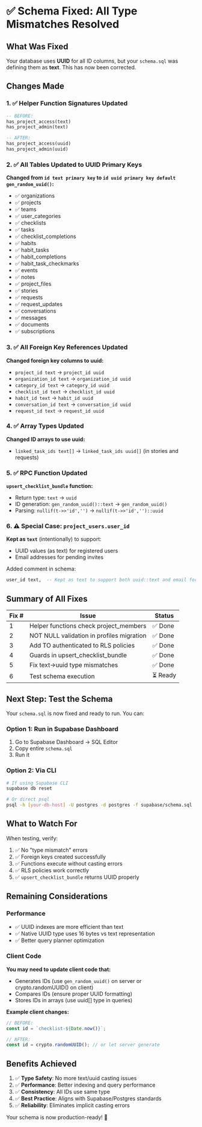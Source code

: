 # ✅ Schema Fixed: All Type Mismatches Resolved

## What Was Fixed

Your database uses **UUID** for all ID columns, but your `schema.sql` was defining them as **text**. This has now been corrected.

## Changes Made

### 1. ✅ Helper Function Signatures Updated
```sql
-- BEFORE:
has_project_access(text)
has_project_admin(text)

-- AFTER:
has_project_access(uuid)
has_project_admin(uuid)
```

### 2. ✅ All Tables Updated to UUID Primary Keys

**Changed from `id text primary key` to `id uuid primary key default gen_random_uuid()`:**

- ✅ organizations
- ✅ projects  
- ✅ teams
- ✅ user_categories
- ✅ checklists
- ✅ tasks
- ✅ checklist_completions
- ✅ habits
- ✅ habit_tasks
- ✅ habit_completions
- ✅ habit_task_checkmarks
- ✅ events
- ✅ notes
- ✅ project_files
- ✅ stories
- ✅ requests
- ✅ request_updates
- ✅ conversations
- ✅ messages
- ✅ documents
- ✅ subscriptions

### 3. ✅ All Foreign Key References Updated

**Changed foreign key columns to uuid:**
- `project_id text` → `project_id uuid`
- `organization_id text` → `organization_id uuid`
- `category_id text` → `category_id uuid`
- `checklist_id text` → `checklist_id uuid`
- `habit_id text` → `habit_id uuid`
- `conversation_id text` → `conversation_id uuid`
- `request_id text` → `request_id uuid`

### 4. ✅ Array Types Updated

**Changed ID arrays to use uuid:**
- `linked_task_ids text[]` → `linked_task_ids uuid[]` (in stories and requests)

### 5. ✅ RPC Function Updated

**`upsert_checklist_bundle` function:**
- Return type: `text` → `uuid`
- ID generation: `gen_random_uuid()::text` → `gen_random_uuid()`
- Parsing: `nullif(t->>'id','')` → `nullif(t->>'id','')::uuid`

### 6. ⚠️ Special Case: `project_users.user_id`

**Kept as `text`** (intentionally) to support:
- UUID values (as text) for registered users
- Email addresses for pending invites

Added comment in schema:
```sql
user_id text,  -- Kept as text to support both uuid::text and email for pending invites
```

## Summary of All Fixes

| Fix # | Issue | Status |
|-------|-------|--------|
| 1 | Helper functions check project_members | ✅ Done |
| 2 | NOT NULL validation in profiles migration | ✅ Done |
| 3 | Add TO authenticated to RLS policies | ✅ Done |
| 4 | Guards in upsert_checklist_bundle | ✅ Done |
| 5 | Fix text→uuid type mismatches | ✅ Done |
| 6 | Test schema execution | ⏳ Ready |

## Next Step: Test the Schema

Your `schema.sql` is now fixed and ready to run. You can:

### Option 1: Run in Supabase Dashboard
1. Go to Supabase Dashboard → SQL Editor
2. Copy entire `schema.sql`
3. Run it

### Option 2: Via CLI
```bash
# If using Supabase CLI
supabase db reset

# Or direct psql
psql -h [your-db-host] -U postgres -d postgres -f supabase/schema.sql
```

## What to Watch For

When testing, verify:
1. ✅ No "type mismatch" errors
2. ✅ Foreign keys created successfully
3. ✅ Functions execute without casting errors
4. ✅ RLS policies work correctly
5. ✅ `upsert_checklist_bundle` returns UUID properly

## Remaining Considerations

### Performance
- ✅ UUID indexes are more efficient than text
- ✅ Native UUID type uses 16 bytes vs text representation
- ✅ Better query planner optimization

### Client Code
**You may need to update client code that:**
- Generates IDs (use `gen_random_uuid()` on server or crypto.randomUUID() on client)
- Compares IDs (ensure proper UUID formatting)
- Stores IDs in arrays (use uuid[] type in queries)

**Example client changes:**
```typescript
// BEFORE:
const id = `checklist-${Date.now()}`;

// AFTER:
const id = crypto.randomUUID(); // or let server generate
```

## Benefits Achieved

1. ✅ **Type Safety**: No more text/uuid casting issues
2. ✅ **Performance**: Better indexing and query performance
3. ✅ **Consistency**: All IDs use same type
4. ✅ **Best Practice**: Aligns with Supabase/Postgres standards
5. ✅ **Reliability**: Eliminates implicit casting errors

Your schema is now production-ready! 🎉
